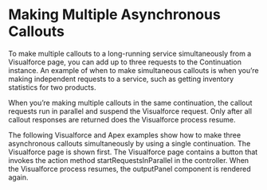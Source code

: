 # Making Multiple Asynchronous Callouts

To make multiple callouts to a long-running service simultaneously from a Visualforce page, you can add up to three requests to the Continuation instance. An example of when to make simultaneous callouts is when you’re making independent requests to a service, such as getting inventory statistics for two products.

When you’re making multiple callouts in the same continuation, the callout requests run in parallel and suspend the Visualforce request. Only after all callout responses are returned does the Visualforce process resume.

The following Visualforce and Apex examples show how to make three asynchronous callouts simultaneously by using a single continuation. The Visualforce page is shown first. The Visualforce page contains a button that invokes the action method startRequestsInParallel in the controller. When the Visualforce process resumes, the outputPanel component is rendered again.
